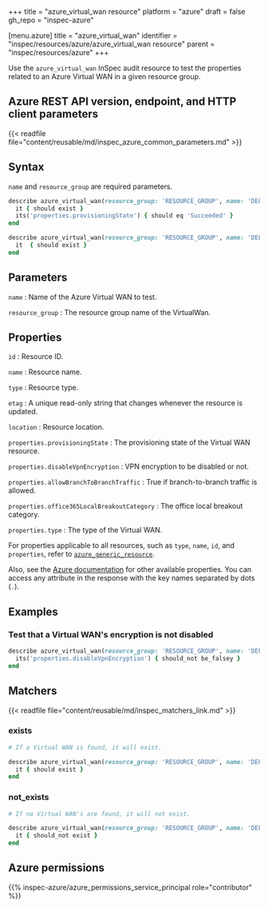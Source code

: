 +++
title = "azure_virtual_wan resource"
platform = "azure"
draft = false
gh_repo = "inspec-azure"

[menu.azure]
title = "azure_virtual_wan"
identifier = "inspec/resources/azure/azure_virtual_wan resource"
parent = "inspec/resources/azure"
+++

Use the `azure_virtual_wan` InSpec audit resource to test the properties related to an Azure Virtual WAN in a given resource group.

## Azure REST API version, endpoint, and HTTP client parameters

{{< readfile file="content/reusable/md/inspec_azure_common_parameters.md" >}}

## Syntax

`name` and `resource_group` are required parameters.

```ruby
describe azure_virtual_wan(resource_group: 'RESOURCE_GROUP', name: 'DEFAULT_WAN') do
  it { should exist }
  its('properties.provisioningState') { should eq 'Succeeded' }
end
```

```ruby
describe azure_virtual_wan(resource_group: 'RESOURCE_GROUP', name: 'DEFAULT_WAN') do
  it  { should exist }
end
```

## Parameters

`name`
: Name of the Azure Virtual WAN to test.

`resource_group`
: The resource group name of the VirtualWan.

## Properties

`id`
: Resource ID.

`name`
: Resource name.

`type`
: Resource type.

`etag`
: A unique read-only string that changes whenever the resource is updated.

`location`
: Resource location.

`properties.provisioningState`
: The provisioning state of the Virtual WAN resource.

`properties.disableVpnEncryption`
: VPN encryption to be disabled or not.

`properties.allowBranchToBranchTraffic`
: True if branch-to-branch traffic is allowed.

`properties.office365LocalBreakoutCategory`
: The office local breakout category.

`properties.type`
: The type of the Virtual WAN.

For properties applicable to all resources, such as `type`, `name`, `id`, and `properties`, refer to [`azure_generic_resource`](azure_generic_resource#properties).

Also, see the [Azure documentation](https://docs.microsoft.com/en-us/rest/api/virtualwan/virtual-wans/get) for other available properties. You can access any attribute in the response with the key names separated by dots (`.`).

## Examples

### Test that a Virtual WAN's encryption is not disabled

```ruby
describe azure_virtual_wan(resource_group: 'RESOURCE_GROUP', name: 'DEFAULT_WAN') do
  its('properties.disableVpnEncryption') { should_not be_falsey }
end
```

## Matchers

{{< readfile file="content/reusable/md/inspec_matchers_link.md" >}}

### exists

```ruby
# If a Virtual WAN is found, it will exist.

describe azure_virtual_wan(resource_group: 'RESOURCE_GROUP', name: 'DEFAULT_WAN') do
  it { should exist }
end
```

### not_exists

```ruby
# If no Virtual WAN's are found, it will not exist.

describe azure_virtual_wan(resource_group: 'RESOURCE_GROUP', name: 'DEFAULT_WAN') do
  it { should_not exist }
end
```

## Azure permissions

{{% inspec-azure/azure_permissions_service_principal role="contributor" %}}
